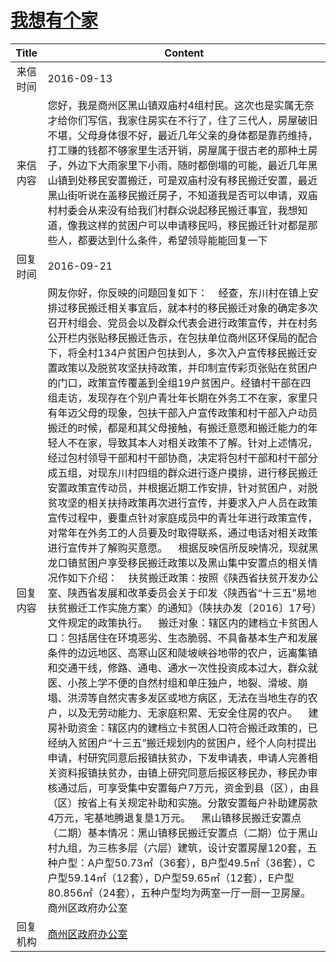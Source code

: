 # <a href="http://www.shangluo.gov.cn/zmhd/ldxxxx.jsp?urltype=leadermail.LeaderMailContentUrl&wbtreeid=1112&leadermailid=3813">我想有个家</a>
| Title |                                                                                                                                                                                                                                                                                                                                                                                                                                                                                                                                                                                              Content                                                                                                                                                                                                                                                                                                                                                                                                                                                                                                                                                                                               |
|:-----:|----------------------------------------------------------------------------------------------------------------------------------------------------------------------------------------------------------------------------------------------------------------------------------------------------------------------------------------------------------------------------------------------------------------------------------------------------------------------------------------------------------------------------------------------------------------------------------------------------------------------------------------------------------------------------------------------------------------------------------------------------------------------------------------------------------------------------------------------------------------------------------------------------------------------------------------------------------------------------------------------------------------------------------------------------------------------------------------------------------------------------------------------------------------------------------------------------|
| 来信时间  | 2016-09-13                                                                                                                                                                                                                                                                                                                                                                                                                                                                                                                                                                                                                                                                                                                                                                                                                                                                                                                                                                                                                                                                                                                                                                                         |
| 来信内容  | 您好，我是商州区黑山镇双庙村4组村民。这次也是实属无奈才给你们写信，我家住房实在不行了，住了三代人，房屋破旧不堪，父母身体很不好，最近几年父亲的身体都是靠药维持，打工赚的钱都不够家里生活开销，房屋属于很古老的那种土房子，外边下大雨家里下小雨，随时都倒塌的可能，最近几年黑山镇到处移民安置搬迁，可是双庙村没有移民搬迁安置，最近黑山街听说在盖移民搬迁房子，不知道我是否可以申请，双庙村村委会从来没有给我们村群众说起移民搬迁事宜，我想知道，像我这样的贫困户可以申请移民吗，移民搬迁针对都是那些人，都要达到什么条件，希望领导能能回复一下                                                                                                                                                                                                                                                                                                                                                                                                                                                                                                                                                                                                                                                                                                                                                                                                                                                                                                                           |
| 回复时间  | 2016-09-21                                                                                                                                                                                                                                                                                                                                                                                                                                                                                                                                                                                                                                                                                                                                                                                                                                                                                                                                                                                                                                                                                                                                                                                         |
| 回复内容  | 网友你好，你反映的问题回复如下：    经查，东川村在镇上安排过移民搬迁相关事宜后，就本村的移民搬迁对象的确定多次召开村组会、党员会以及群众代表会进行政策宣传，并在村务公开栏内张贴移民搬迁告示，在包扶单位商州区环保局的配合下，将全村134户贫困户包扶到人，多次入户宣传移民搬迁安置政策以及脱贫攻坚扶持政策，并印制宣传彩页张贴在贫困户的门口，政策宣传覆盖到全组19户贫困户。经镇村干部在四组走访，发现存在个别户青壮年长期在外务工不在家，家里只有年迈父母的现象，包扶干部入户宣传政策和村干部入户动员搬迁的时候，都是和其父母接触，有搬迁意愿和搬迁能力的年轻人不在家，导致其本人对相关政策不了解。针对上述情况，经过包村领导干部和村干部协商，决定将包村干部和村干部分成五组，对现东川村四组的群众进行逐户摸排，进行移民搬迁安置政策宣传动员，并根据近期工作安排，针对贫困户，对脱贫攻坚的相关扶持政策再次进行宣传，并要求入户人员在政策宣传过程中，要重点针对家庭成员中的青壮年进行政策宣传，对常年在外务工的人员要及时取得联系，通过电话对相关政策进行宣传并了解购买意愿。    根据反映信所反映情况，现就黑龙口镇贫困户享受移民搬迁政策以及黑山集中安置点的相关情况作如下介绍：    扶贫搬迁政策：按照《陕西省扶贫开发办公室、陕西省发展和改革委员会关于印发〈陕西省“十三五”易地扶贫搬迁工作实施方案〉的通知》（陕扶办发〔2016〕17号）文件规定的政策执行。    搬迁对象：辖区内的建档立卡贫困人口：包括居住在环境恶劣、生态脆弱、不具备基本生产和发展条件的边远地区、高寒山区和陡坡峡谷地带的农户，远离集镇和交通干线，修路、通电、通水一次性投资成本过大，群众就医、小孩上学不便的自然村组和单庄独户，地裂、滑坡、崩塌、洪涝等自然灾害多发区或地方病区，无法在当地生存的农户，以及无劳动能力、无家庭积累、无安全住房的农户。    建房补助资金：辖区内的建档立卡贫困人口符合搬迁政策的，已经纳入贫困户“十三五”搬迁规划内的贫困户，经个人向村提出申请，村研究同意后报镇扶贫办，下发申请表，申请人完善相关资料报镇扶贫办，由镇上研究同意后报区移民办，移民办审核通过后，可享受集中安置每户7万元，资金到县（区），由县（区）按省上有关规定补助和实施。分散安置每户补助建房款4万元，宅基地腾退复垦1万元。    黑山镇移民搬迁安置点（二期）基本情况：黑山镇移民搬迁安置点（二期）位于黑山村九组，为三栋多层（六层）建筑，设计安置房屋120套，五种户型：A户型50.73㎡（36套），B户型49.5㎡（36套），C户型59.14㎡（12套），D户型59.65㎡（12套），E户型80.856㎡（24套），五种户型均为两室一厅一厨一卫房屋。商州区政府办公室 |
| 回复机构  | <a href="../../categories/agencies/商州区政府办公室.md">商州区政府办公室</a>                                                                                                                                                                                                                                                                                                                                                                                                                                                                                                                                                                                                                                                                                                                                                                                                                                                                                                                                                                                                                                                                                                                                         |